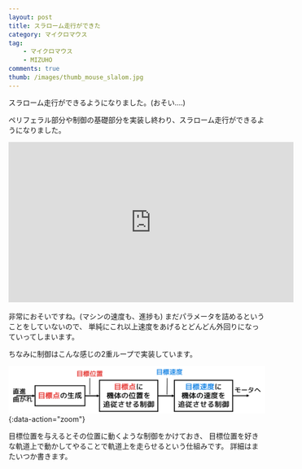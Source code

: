 ```yaml
---
layout: post
title: スラローム走行ができた
category: マイクロマウス
tag:
    - マイクロマウス
    - MIZUHO
comments: true
thumb: /images/thumb_mouse_slalom.jpg
---
```

スラローム走行ができるようになりました。(おそい....)


ペリフェラル部分や制御の基礎部分を実装し終わり、スラローム走行ができるようになりました。  

<div class="movie-wrap">
<iframe width="560" height="315" src="https://www.youtube.com/embed/v4nUVmx2mds" frameborder="0" allowfullscreen></iframe>
</div>

非常におそいですね。(マシンの速度も、進捗も)
まだパラメータを詰めるということをしていないので、
単純にこれ以上速度をあげるとどんどん外回りになっていってしまいます。

ちなみに制御はこんな感じの2重ループで実装しています。

![](/images/control.png){:data-action="zoom"}

目標位置を与えるとその位置に動くような制御をかけておき、
目標位置を好きな軌道上で動かしてやることで軌道上を走らせるという仕組みです。
詳細はまたいつか書きます。